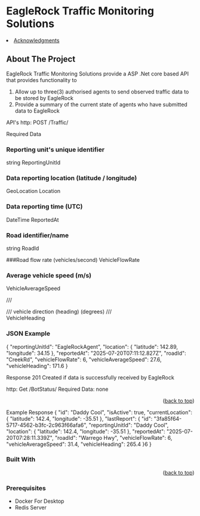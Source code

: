 # EagleRock Traffic Monitoring Solutions
<li><a href="#acknowledgments">Acknowledgments</a></li>
  </ol>
</details>


<!-- ABOUT THE PROJECT -->
## About The Project

EagleRock Traffic Monitoring Solutions provide a ASP .Net core based API that provides functionality to

1) Allow up to three(3) authorised agents to send observed traffic data to be stored by EagleRock
2) Provide a summary of the current state of agents who have submitted data to EagleRock

API's
http: POST /Traffic/

Required Data

 ### Reporting unit's unique identifier
 string ReportingUnitId

 ### Data reporting location (latitude / longitude)
 GeoLocation Location  

 ### Data reporting time (UTC)  
 DateTime ReportedAt

 ### Road identifier/name
 string RoadId

 ###Road flow rate (vehicles/second)
 VehicleFlowRate 

 ### Average vehicle speed (m/s)
VehicleAverageSpeed

 /// <summary>
 /// vehicle direction (heading) (degrees)
 /// </summary>
 VehicleHeading

### JSON Example
{
  "reportingUnitId": "EagleRockAgent",
  "location": {
    "latitude": 142.89,
    "longitude": 34.15
  },
  "reportedAt": "2025-07-20T07:11:12.827Z",
  "roadId": "CreekRd",
  "vehicleFlowRate": 6,
  "vehicleAverageSpeed": 27.6,
  "vehicleHeading": 171.6
}

Response
201 Created if data is successfully received by EagleRock

http: Get /BotStatus/
Required Data: none

<p align="right">(<a href="#readme-top">back to top</a>)</p>

Example Response
  {
    "id": "Daddy Cool",
    "isActive": true,
    "currentLocation": {
      "latitude": 142.4,
      "longitude": -35.51
    },
    "lastReport": {
      "id": "3fa85f64-5717-4562-b3fc-2c963f66afa6",
      "reportingUnitId": "Daddy Cool",
      "location": {
        "latitude": 142.4,
        "longitude": -35.51
      },
      "reportedAt": "2025-07-20T07:28:11.339Z",
      "roadId": "Warrego Hwy",
      "vehicleFlowRate": 6,
      "vehicleAverageSpeed": 31.4,
      "vehicleHeading": 265.4
    }6
  }



### Built With



<p align="right">(<a href="#readme-top">back to top</a>)</p>


### Prerequisites
* Docker For Desktop
* Redis Server

